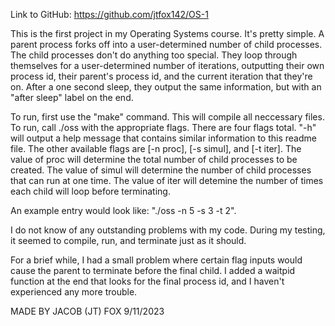 Link to GitHub: https://github.com/jtfox142/OS-1

This is the first project in my Operating Systems course. It's pretty simple. A parent process forks off into a user-determined number of child processes.
The child processes don't do anything too special. They loop through themselves for a user-determined number of iterations, outputting their own process id,
their parent's process id, and the current iteration that they're on. After a one second sleep, they output the same information, but with an "after sleep"
label on the end.

To run, first use the "make" command. This will compile all neccessary files. To run, call ./oss with the appropriate flags.
There are four flags total. "-h" will output a help message that contains similar information to this readme file.
The other available flags are [-n proc], [-s simul], and [-t iter].
The value of proc will determine the total number of child processes to be created.
The value of simul will determine the number of child processes that can run at one time.
The value of iter will detemine the number of times each child will loop before terminating.

An example entry would look like: "./oss -n 5 -s 3 -t 2".

I do not know of any outstanding problems with my code. During my testing, it seemed to compile, run, and terminate just as it should.

For a brief while, I had a small problem where certain flag inputs would cause the parent to terminate before the final child.
I added a waitpid function at the end that looks for the final process id, and I haven't experienced any more trouble.

MADE BY JACOB (JT) FOX
9/11/2023 

